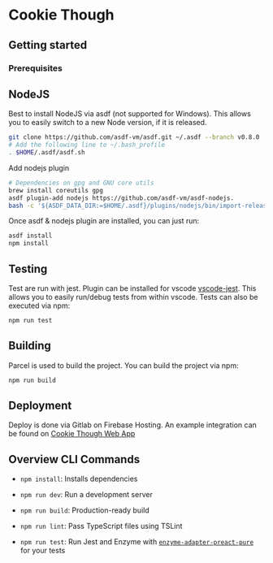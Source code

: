 # Cookie Though

## Getting started

### Prerequisites

## NodeJS

Best to install NodeJS via asdf (not supported for Windows). This allows you to easily switch to a new Node version, if it is released.

```sh
git clone https://github.com/asdf-vm/asdf.git ~/.asdf --branch v0.8.0
# Add the following line to ~/.bash_profile
. $HOME/.asdf/asdf.sh
```

Add nodejs plugin

```sh
# Dependencies on gpg and GNU core utils
brew install coreutils gpg
asdf plugin-add nodejs https://github.com/asdf-vm/asdf-nodejs.
bash -c '${ASDF_DATA_DIR:=$HOME/.asdf}/plugins/nodejs/bin/import-release-team-keyring'
```

Once asdf & nodejs plugin are installed, you can just run:

```sh
asdf install
npm install
```

## Testing

Test are run with jest. Plugin can be installed for vscode [vscode-jest](https://marketplace.visualstudio.com/items?itemName=Orta.vscode-jest). This allows you to easily run/debug tests from within vscode. Tests can also be executed via npm:

```sh
npm run test
```

## Building

Parcel is used to build the project. You can build the project via npm:

```sh
npm run build
```

## Deployment

Deploy is done via Gitlab on Firebase Hosting. An example integration can be found on [Cookie Though Web App](https://cookie-though.web.app/)

## Overview CLI Commands

* `npm install`: Installs dependencies

* `npm run dev`: Run a development server

* `npm run build`: Production-ready build

* `npm run lint`: Pass TypeScript files using TSLint

* `npm run test`: Run Jest and Enzyme with
    [`enzyme-adapter-preact-pure`](https://github.com/preactjs/enzyme-adapter-preact-pure) for
    your tests
